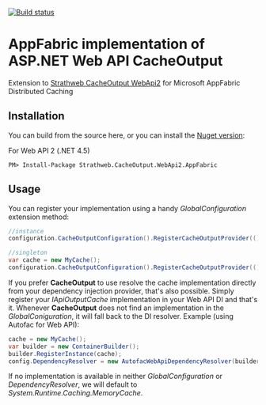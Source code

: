 [![Build status](https://ci.appveyor.com/api/projects/status/r526dq5gpud5tb6y?svg=true)](https://ci.appveyor.com/project/micdenny/strathweb-cacheoutput-webapi2-appfabric)

# AppFabric implementation of ASP.NET Web API CacheOutput

Extension to [Strathweb CacheOutput WebApi2](https://github.com/filipw/Strathweb.CacheOutput.Azure) for Microsoft AppFabric Distributed Caching

Installation
--------------------
You can build from the source here, or you can install the [Nuget version](https://www.nuget.org/packages/Strathweb.CacheOutput.WebApi2.AppFabric/):

For Web API 2 (.NET 4.5)
    
    PM> Install-Package Strathweb.CacheOutput.WebApi2.AppFabric
    
Usage
--------------------

You can register your implementation using a handy *GlobalConfiguration* extension method:

```csharp
//instance
configuration.CacheOutputConfiguration().RegisterCacheOutputProvider(() => new MyCache());

//singleton
var cache = new MyCache();
configuration.CacheOutputConfiguration().RegisterCacheOutputProvider(() => cache);	
```

If you prefer **CacheOutput** to use resolve the cache implementation directly from your dependency injection provider, that's also possible. Simply register your *IApiOutputCache* implementation in your Web API DI and that's it. Whenever **CacheOutput** does not find an implementation in the *GlobalConiguration*, it will fall back to the DI resolver. Example (using Autofac for Web API):

```csharp
cache = new MyCache();
var builder = new ContainerBuilder();
builder.RegisterInstance(cache);
config.DependencyResolver = new AutofacWebApiDependencyResolver(builder.Build());
```

If no implementation is available in neither *GlobalConfiguration* or *DependencyResolver*, we will default to *System.Runtime.Caching.MemoryCache*.

